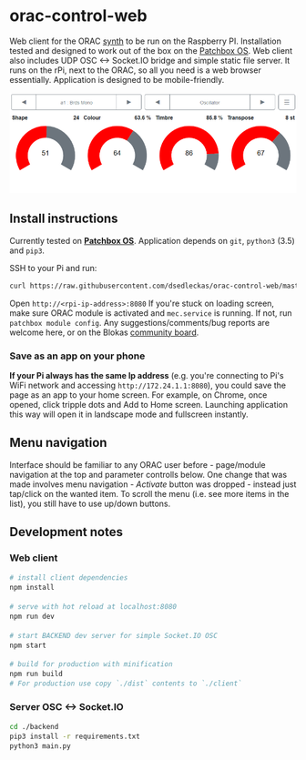 # orac-control-web

Web client for the ORAC [synth](https://github.com/TheTechnobear/Orac) to be run on the Raspberry PI. Installation tested and designed to work out of the box on the [Patchbox OS](https://blokas.io/patchbox-os/). Web client also includes UDP OSC <-> Socket.IO bridge and simple static file server. It runs on the rPi, next to the ORAC, so all you need is a web browser essentially. Application is designed to be mobile-friendly.

![screenshot](https://raw.githubusercontent.com/dsedleckas/orac-control-web/master/screenshot.png) 

## Install instructions
Currently tested on [**Patchbox OS**](https://blokas.io/patchbox-os/). Application depends on `git`, `python3` (3.5) and `pip3`. 

SSH to your Pi and run:
```sh
curl https://raw.githubusercontent.com/dsedleckas/orac-control-web/master/install-orac-control-web.sh | sh
```
Open `http://<rpi-ip-address>:8080`
If you're stuck on loading screen, make sure ORAC module is activated and `mec.service` is running. If not, run `patchbox module config`. Any suggestions/comments/bug reports are welcome here, or on the Blokas [community board](https://community.blokas.io/t/web-client-for-orac-2-0/1186).

### Save as an app on your phone
**If your Pi always has the same Ip address** (e.g. you're connecting to Pi's WiFi network and accessing `http://172.24.1.1:8080`), you could save the page as an app to your home screen. For example, on Chrome, once opened, click tripple dots and Add to Home screen. Launching application this way will open it in landscape mode and fullscreen instantly.

## Menu navigation
Interface should be familiar to any ORAC user before - page/module navigation at the top and parameter controlls below. One change that was made involves menu navigation - _Activate_ button was dropped - instead just tap/click on the wanted item. To scroll the menu (i.e. see more items in the list), you still have to use up/down buttons.

## Development notes

### Web client
``` bash
# install client dependencies
npm install

# serve with hot reload at localhost:8080
npm run dev

# start BACKEND dev server for simple Socket.IO OSC
npm start

# build for production with minification
npm run build
# For production use copy `./dist` contents to `./client`
```

### Server OSC <-> Socket.IO 
```bash
cd ./backend
pip3 install -r requirements.txt
python3 main.py
```
